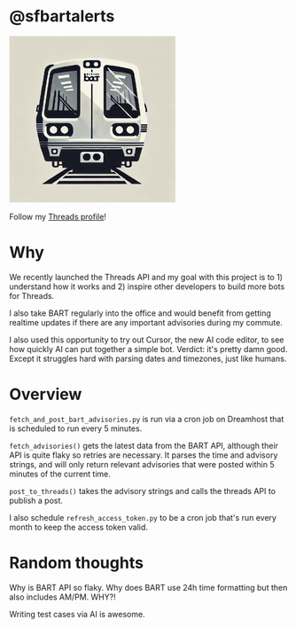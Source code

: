 # @sfbartalerts

<img src="https://raw.githubusercontent.com/0xjessel/threads-bart-bot/main/images/profile_pic.png" alt="Profile Pic" width="300px">

Follow my [Threads profile](https://www.threads.net/@sfbartalerts)!

# Why

We recently launched the Threads API and my goal with this project is to 1) understand how it works and 2) inspire other developers to build more bots for Threads.  

I also take BART regularly into the office and would benefit from getting realtime updates if there are any important advisories during my commute.

I also used this opportunity to try out Cursor, the new AI code editor, to see how quickly AI can put together a simple bot.  Verdict: it's pretty damn good.  Except it struggles hard with parsing dates and timezones, just like humans.

# Overview

`fetch_and_post_bart_advisories.py` is run via a cron job on Dreamhost that is scheduled to run every 5 minutes.

`fetch_advisories()` gets the latest data from the BART API, although their API is quite flaky so retries are necessary.  It parses the time and advisory strings, and will only return relevant advisories that were posted within 5 minutes of the current time.  

`post_to_threads()` takes the advisory strings and calls the threads API to publish a post.  

I also schedule `refresh_access_token.py` to be a cron job that's run every month to keep the access token valid.  

# Random thoughts

Why is BART API so flaky.  Why does BART use 24h time formatting but then also includes AM/PM.  WHY?!

Writing test cases via AI is awesome.  
